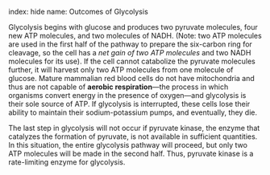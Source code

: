 index: hide
name: Outcomes of Glycolysis

Glycolysis begins with glucose and produces two pyruvate molecules, four new ATP molecules, and two molecules of NADH. (Note: two ATP molecules are used in the first half of the pathway to prepare the six-carbon ring for cleavage, so the cell has a  *net gain of two ATP molecules* and two NADH molecules for its use). If the cell cannot catabolize the pyruvate molecules further, it will harvest only two ATP molecules from one molecule of glucose. Mature mammalian red blood cells do not have mitochondria and thus are not capable of  **aerobic respiration**—the process in which organisms convert energy in the presence of oxygen—and glycolysis is their sole source of ATP. If glycolysis is interrupted, these cells lose their ability to maintain their sodium-potassium pumps, and eventually, they die.

The last step in glycolysis will not occur if pyruvate kinase, the enzyme that catalyzes the formation of pyruvate, is not available in sufficient quantities. In this situation, the entire glycolysis pathway will proceed, but only two ATP molecules will be made in the second half. Thus, pyruvate kinase is a rate-limiting enzyme for glycolysis.
